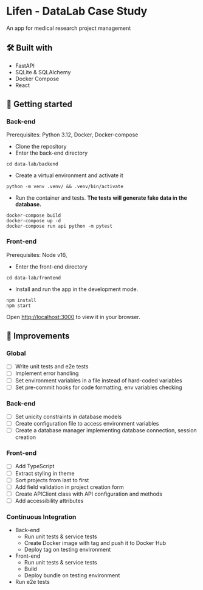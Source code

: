 # Lifen - DataLab Case Study
An app for medical research project management

## 🛠️ Built with
- FastAPI
- SQLite & SQLAlchemy
- Docker Compose
- React


## 🏃 Getting started


### Back-end
Prerequisites: Python 3.12, Docker, Docker-compose

- Clone the repository
- Enter the back-end directory
````
cd data-lab/backend
````
- Create a virtual environment and activate it
````
python -m venv .venv/ && .venv/bin/activate
````
- Run the container and tests. **The tests will generate fake data in the database.**
````
docker-compose build
docker-compose up -d
docker-compose run api python -m pytest
````

### Front-end
Prerequisites: Node v16, 

- Enter the front-end directory
````
cd data-lab/frontend
````
- Install and run the app in the development mode.
````
npm install
npm start
````

Open [http://localhost:3000](http://localhost:3000) to view it in your browser.


## 🎨 Improvements

### Global
- [ ] Write unit tests and e2e tests
- [ ] Implement error handling
- [ ] Set environment variables in a file instead of hard-coded variables
- [ ] Set pre-commit hooks for code formatting, env variables checking

### Back-end
- [ ] Set unicity constraints in database models
- [ ] Create configuration file to access environment variables
- [ ] Create a database manager implementing database connection, session creation

### Front-end
- [ ] Add TypeScript
- [ ] Extract styling in theme
- [ ] Sort projects from last to first
- [ ] Add field validation in project creation form
- [ ] Create APIClient class with API configuration and methods
- [ ] Add accessibility attributes

### Continuous Integration
- Back-end
    - Run unit tests & service tests
    - Create Docker image with tag and push it to Docker Hub
    - Deploy tag on testing environment
- Front-end
    - Run unit tests & service tests
    - Build
    - Deploy bundle on testing environment
- Run e2e tests